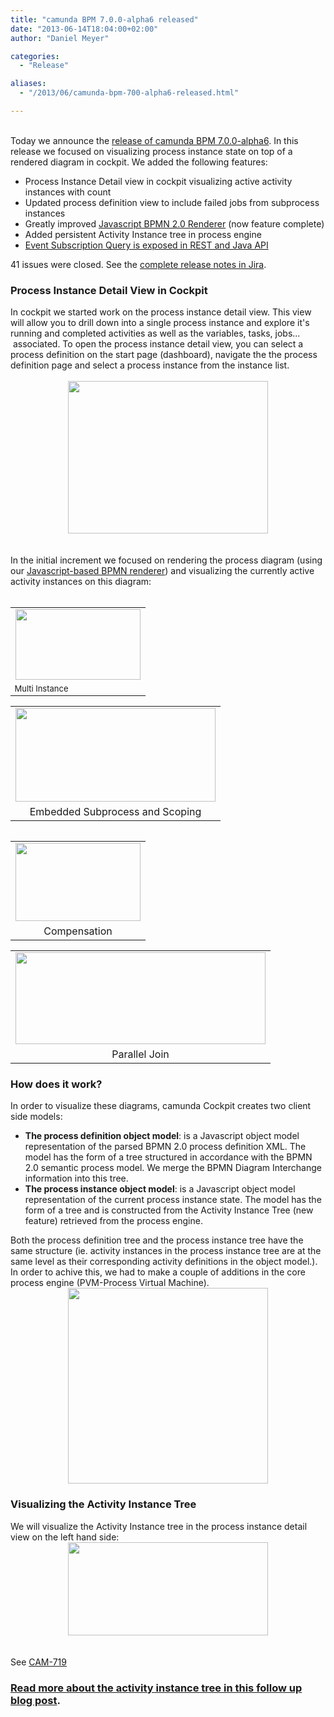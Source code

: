 ```yaml
---
title: "camunda BPM 7.0.0-alpha6 released"
date: "2013-06-14T18:04:00+02:00"
author: "Daniel Meyer"

categories:
  - "Release"

aliases:
  - "/2013/06/camunda-bpm-700-alpha6-released.html"

---
```


<div>
<br /></div>
<div>
Today we announce the <a href="http://www.camunda.org/download/">release of camunda BPM 7.0.0-alpha6</a>. In this release we focused on visualizing process instance state on top of a rendered diagram in cockpit. We added the following features:&nbsp;</div>
<div>
<ul>
<li>Process Instance Detail view in cockpit visualizing active activity instances with count</li>
<li>Updated process definition view to include failed jobs from subprocess instances</li>
<li>Greatly improved <a href="https://github.com/camunda/camunda-bpmn.js">Javascript BPMN 2.0 Renderer</a> (now feature complete)</li>
<li>Added persistent Activity Instance tree in process engine</li>
<li><a href="http://docs.camunda.org/latest/api-references/rest/#execution-get-message-event-subscription">Event Subscription Query is exposed in REST and Java API</a></li>
</ul>
<div>
41 issues were closed. See the <a href="https://app.camunda.com/jira/secure/ReleaseNote.jspa?projectId=10230&amp;version=12893">complete release notes in Jira</a>.&nbsp;</div>
<div>
<a name='more'></a></div>
<h3>
Process Instance Detail View in Cockpit</h3>
</div>
<div>
In cockpit we started work on the process instance detail view. This view will allow you to drill down into a single process instance and explore it's running and completed activities as well as the variables, tasks, jobs... &nbsp;associated. To open the process instance detail view, you can select a process definition on the start page (dashboard), navigate the the process definition page and select a process instance from the instance list.</div>
<div>
<br /></div>
<div class="separator" style="clear: both; text-align: center;">
<a href="http://4.bp.blogspot.com/-KtTipRABJ5c/UbsRi0DQbbI/AAAAAAAAAJE/lQgx5Y9rakA/s1600/overview.png" imageanchor="1" style="margin-left: 1em; margin-right: 1em;"><img border="0" height="244" src="http://4.bp.blogspot.com/-KtTipRABJ5c/UbsRi0DQbbI/AAAAAAAAAJE/lQgx5Y9rakA/s320/overview.png" width="320" /></a></div>
<div>
<br /></div>
<div>
<br /></div>
<div>
In the initial increment we focused on rendering the process diagram (using our <a href="https://github.com/camunda/camunda-bpmn.js">Javascript-based BPMN renderer</a>) and visualizing the currently active activity instances on this diagram:</div>
<br />
<table align="center" cellpadding="0" cellspacing="0" class="tr-caption-container" style="float: left; margin-right: 1em; text-align: left;"><tbody>
<tr><td><a href="http://3.bp.blogspot.com/-Q2jUYHFml98/UbsSI4lR16I/AAAAAAAAAJM/qHcXP-NeobQ/s1600/multiInstance.png" imageanchor="1" style="margin-left: auto; margin-right: auto;"><img border="0" height="113" src="http://3.bp.blogspot.com/-Q2jUYHFml98/UbsSI4lR16I/AAAAAAAAAJM/qHcXP-NeobQ/s200/multiInstance.png" width="200" /></a></td></tr>
<tr><td class="tr-caption" style="font-size: 13px;">Multi Instance</td></tr>
</tbody></table>
<table align="center" cellpadding="0" cellspacing="0" class="tr-caption-container" style="margin-left: auto; margin-right: auto; text-align: center;"><tbody>
<tr><td style="text-align: center;"><a href="http://3.bp.blogspot.com/-eeSzH-DLjmQ/UbsSJvzgAZI/AAAAAAAAAJY/NK0tOfpuHrg/s1600/scoping.PNG" imageanchor="1" style="margin-left: auto; margin-right: auto; text-align: center;"><img alt="" border="0" height="150" src="http://3.bp.blogspot.com/-eeSzH-DLjmQ/UbsSJvzgAZI/AAAAAAAAAJY/NK0tOfpuHrg/s320/scoping.PNG" title="Embedded Subprocess and Scoping" width="320" /></a></td></tr>
<tr><td class="tr-caption" style="text-align: center;">Embedded Subprocess and Scoping</td></tr>
</tbody></table>
<table align="center" cellpadding="0" cellspacing="0" class="tr-caption-container" style="float: left; margin-right: 1em; text-align: left;"><tbody>
<tr><td style="text-align: center;"><a href="http://4.bp.blogspot.com/-oczqZv4ZP4c/UbsSIx5TtoI/AAAAAAAAAJU/xwJ-0ETnpgw/s1600/compensation.png" imageanchor="1" style="margin-left: auto; margin-right: auto;"><img border="0" height="125" src="http://4.bp.blogspot.com/-oczqZv4ZP4c/UbsSIx5TtoI/AAAAAAAAAJU/xwJ-0ETnpgw/s200/compensation.png" width="200" /></a></td></tr>
<tr><td class="tr-caption" style="text-align: center;">Compensation</td></tr>
</tbody></table>
<table align="center" cellpadding="0" cellspacing="0" class="tr-caption-container" style="margin-left: auto; margin-right: auto; text-align: center;"><tbody>
<tr><td style="text-align: center;"><a href="http://1.bp.blogspot.com/-FarP3t8mJ8M/UbsSI6MXxYI/AAAAAAAAAJQ/nyuy6jzoUFM/s1600/join.png" imageanchor="1" style="margin-left: auto; margin-right: auto; text-align: center;"><img border="0" height="147" src="http://1.bp.blogspot.com/-FarP3t8mJ8M/UbsSI6MXxYI/AAAAAAAAAJQ/nyuy6jzoUFM/s400/join.png" width="400" /></a></td></tr>
<tr><td class="tr-caption" style="text-align: center;">Parallel Join</td></tr>
</tbody></table>
<h3>
How does it work?</h3>
<div>
In order to visualize these diagrams, camunda Cockpit creates two client side models:</div>
<div>
<ul>
<li><b>The process definition object model</b>: is a Javascript object model representation of the parsed BPMN 2.0 process definition XML. The model has the form of a tree structured in accordance with the BPMN 2.0 semantic process model. We merge the BPMN Diagram Interchange information into this tree.</li>
<li><b>The process instance object model</b>: is a Javascript object model representation of the current process instance state. The model has the form of a tree and is constructed from the Activity Instance Tree (new feature) retrieved from the process engine.&nbsp;</li>
</ul>
<div>
Both the process definition tree and the process instance tree have the same structure (ie. activity instances in the process instance tree are at the same level as their corresponding activity definitions in the object model.). In order to achive this, we had to make a couple of additions in the core process engine (PVM-Process Virtual Machine).&nbsp;</div>
</div>
<div class="separator" style="clear: both; text-align: center;">
<a href="http://4.bp.blogspot.com/-V8nkTQOkxZs/UbsYqwAIRCI/AAAAAAAAAJ0/3lFh2RoXx6A/s1600/architecture.png" imageanchor="1" style="margin-left: 1em; margin-right: 1em;"><img border="0" height="313" src="http://4.bp.blogspot.com/-V8nkTQOkxZs/UbsYqwAIRCI/AAAAAAAAAJ0/3lFh2RoXx6A/s320/architecture.png" width="320" /></a></div>
<h3>
Visualizing the Activity Instance Tree</h3>
<div>
We will visualize the Activity Instance tree in the process instance detail view on the left hand side:</div>
<div class="separator" style="clear: both; text-align: center;">
<a href="http://4.bp.blogspot.com/-EeLbTkkAwPk/UbsqYY6bwGI/AAAAAAAAALc/ka0el09PyuM/s1600/Instance+Details+inkl+Tree.png" imageanchor="1" style="margin-left: 1em; margin-right: 1em;"><img border="0" height="149" src="http://4.bp.blogspot.com/-EeLbTkkAwPk/UbsqYY6bwGI/AAAAAAAAALc/ka0el09PyuM/s320/Instance+Details+inkl+Tree.png" width="320" /></a></div>
<div>
<br /></div>
<div class="separator" style="clear: both; text-align: center;">
</div>
<div>
<br /></div>
<div>
See&nbsp;<a href="https://app.camunda.com/jira/browse/CAM-719">CAM-719</a></div>
<h3>
<a href="http://camundabpm.blogspot.de/2013/06/introducing-activity-instance-model-to.html">Read more about the activity instance tree in this follow up blog post</a>.</h3>